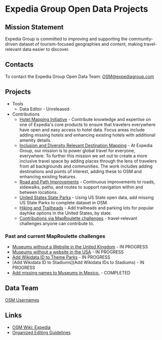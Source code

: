 # Expedia Group Open Data Projects

## Mission Statement
Expedia Group is committed to improving and supporting the community-driven dataset of tourism-focused geographies and content, making travel-relevant data easier to discover. 

## Contacts

To contact the Expedia Group Open Data Team: OSM@expediagroup.com

## Projects
- Tools
  - Data Editor - Unreleased
- Contributions
  - [Hotel Mapping Initiative](https://github.com/osmlab/expedia/issues/1) - Contribute knowledge and expertise on one of Expedia's core products to ensure that travelers everywhere have open and easy access to hotel data. Focus areas include adding missing hotels and enhancing existing hotels with additional amenity details.
  - [Inclusion and Diversity Relevant Destination Mapping](https://github.com/osmlab/expedia/issues/2) - At Expedia Group, our mission is to power global travel for everyone, everywhere. To further this mission we set out to create a more inclusive travel space by adding places through the lens of travelers from all backgrounds and communities. The work includes adding destinations and points of interest, adding these to OSM and enhancing existing features.
  - [Road and Path Improvements](https://github.com/osmlab/expedia/issues/3) - Continuous improvements to roads, sidewalks, paths, and routes to support navigation within and between locations.
  - [United States State Parks](https://github.com/osmlab/expedia/issues/4) - Using US State open data, add missing US State Parks to complete dataset in OSM.
  - [Hiking and Trailheads](https://github.com/osmlab/expedia/issues/5) - Add trailheads and parking lots for popular dayhike options in the United States, by state.
  - [Contributions via MapRoulette challenges](https://github.com/osmlab/expedia/issues/7) - travel-relevant challenges anyone can contribute to. 

### Past and current MapRoulette challenges


- [Museums without a Website in the United Kingdom](https://maproulette.org/browse/challenges/28592) -  IN PROGRESS
- [Museums without a website in the USA](https://maproulette.org/browse/challenges/28471) - IN PROGRESS
- [Add Wikidata ID to Theme Parks](https://maproulette.org/browse/challenges/29776) - IN PROGRESS
- [Add Wikidata ID to Stadiums](Add Wikidata IDs to Stadiums) - IN PROGRESS
- [Add missing names to Museums in Mexico.](https://maproulette.org/browse/challenges/27616) -	COMPLETED


## Data Team
[OSM Usernames](https://github.com/osmlab/expedia/wiki/Data-Team)

## Links
- [OSM Wiki: Expedia](https://wiki.openstreetmap.org/wiki/Organised_Editing/Activities/Expedia)
- [Organized Editing Guidelines](https://wiki.osmfoundation.org/wiki/Organised_Editing_Guidelines)
